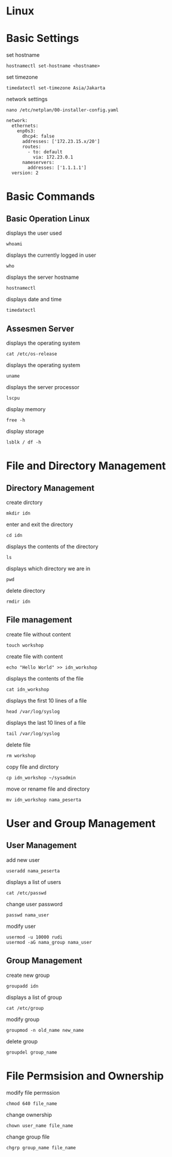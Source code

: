 # Linux
# Basic Settings
set hostname
```
hostnamectl set-hostname <hostname>
```
set timezone
```
timedatectl set-timezone Asia/Jakarta
```
network settings
```
nano /etc/netplan/00-installer-config.yaml
```
```
network:
  ethernets:
    enp0s3:
      dhcp4: false
      addresses: ['172.23.15.x/20']
      routes:
        - to: default
          via: 172.23.0.1
      nameservers:
        addresses: ['1.1.1.1']
  version: 2
```
# Basic Commands
## Basic Operation Linux
displays the user used
```
whoami
```
displays the currently logged in user
```
who
```
displays the server hostname
```
hostnamectl
```
displays date and time
```
timedatectl
```

## Assesmen Server
displays the operating system
```
cat /etc/os-release 
```
displays the operating system
```
uname
```
displays the server processor
```
lscpu
```
display memory
```
free -h
```
display storage
```
lsblk / df -h
```

# File and Directory Management


## Directory Management
create dirctory
```
mkdir idn
```
enter and exit the directory
```
cd idn
```
displays the contents of the directory
```
ls
```
displays which directory we are in
```
pwd
```
delete directory
```
rmdir idn
```

## File management
create file without content
```
touch workshop
```
create file with content
```
echo "Hello World" >> idn_workshop
```
displays the contents of the file
```
cat idn_workshop
```
displays the first 10 lines of a file
```
head /var/log/syslog
```
displays the last 10 lines of a file
```
tail /var/log/syslog
```
delete file
```
rm workshop
```
copy file and dirctory
```
cp idn_workshop ~/sysadmin
```
move or rename file and directory
```
mv idn_workshop nama_peserta
```

# User and Group Management

## User Management
add new user
```
useradd nama_peserta
```
displays a list of users
```
cat /etc/passwd
```
change user password
```
passwd nama_user
```
modify user
```
usermod -u 10000 rudi
usermod -aG nama_group nama_user
```

## Group Management
create new group
```
groupadd idn
```
displays a list of group
```
cat /etc/group
```
modify group
```
groupmod -n old_name new_name
```
delete group
```
groupdel group_name
```
# File Permsision and Ownership
modify file permssion
```
chmod 640 file_name
```
change ownership
```
chown user_name file_name
```
change group file
```
chgrp group_name file_name
```
```